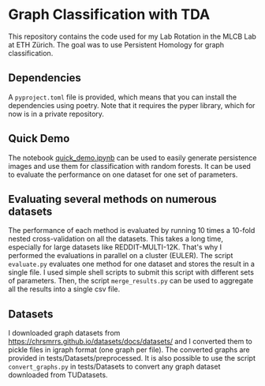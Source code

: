 # Graph Classification with TDA

This repository contains the code used for my Lab Rotation in the MLCB Lab at ETH Zürich. The goal was to use Persistent Homology for graph classification.

## Dependencies

A `pyproject.toml` file is provided, which means that you can install the dependencies using poetry. Note that it requires the pyper library, which for now is in a private repository.

## Quick Demo

The notebook [quick_demo.ipynb](https://github.com/e-sollier/Graph-Classification-with-TDA/blob/master/quick_demo.ipynb) can be used to easily generate persistence images and use them for classification with random forests. It can be used to evaluate the performance on one dataset for one set of parameters.

## Evaluating several methods on numerous datasets

The performance of each method is evaluated by running 10 times a 10-fold nested cross-validation on all the datasets. This takes a long time, especially for large datasets like REDDIT-MULTI-12K. That's why I performed the evaluations in parallel on a cluster (EULER). The script `evaluate.py` evaluates one method for one dataset and stores the result in a single file. I used simple shell scripts to submit this script with different sets of parameters. Then, the script `merge_results.py` can be used to aggregate all the results into a single csv file.

## Datasets

I downloaded graph datasets from https://chrsmrrs.github.io/datasets/docs/datasets/ and I converted them to pickle files in igraph format (one graph per file). The converted graphs are provided in tests/Datasets/preprocessed. It is also possible to use the script `convert_graphs.py` in tests/Datasets to convert any graph dataset downloaded from TUDatasets.
